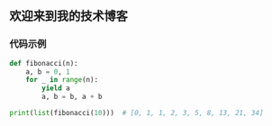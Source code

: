  
## 欢迎来到我的技术博客

### 代码示例
```python
def fibonacci(n):
    a, b = 0, 1
    for _ in range(n):
        yield a
        a, b = b, a + b

print(list(fibonacci(10)))  # [0, 1, 1, 2, 3, 5, 8, 13, 21, 34]
```


